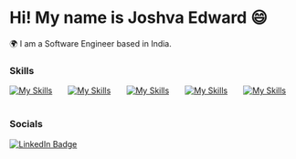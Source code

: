 Hi! My name is Joshva Edward 😄
========================================================================================================================================

🌍 I am a Software Engineer based in India.
<br/>

### Skills

[![My Skills](https://skillicons.dev/icons?i=azure)](https://skillicons.dev) &nbsp;&nbsp;&nbsp;&nbsp;&nbsp; [![My Skills](https://skillicons.dev/icons?i=js,html,css)](https://skillicons.dev) &nbsp;&nbsp;&nbsp;&nbsp;&nbsp; [![My Skills](https://skillicons.dev/icons?i=git,github)](https://skillicons.dev) &nbsp;&nbsp;&nbsp;&nbsp;&nbsp; [![My Skills](https://skillicons.dev/icons?i=python,cpp)](https://skillicons.dev) &nbsp;&nbsp;&nbsp;&nbsp;&nbsp; [![My Skills](https://skillicons.dev/icons?i=mysql)](https://skillicons.dev) &nbsp;&nbsp;&nbsp;&nbsp;&nbsp; 
<br/>

### Socials

<div id="badges">
  <a href="https://linkedin.com/in/joshva-arockiaraj-edward" target="_blank" target="_blank">
    <img src="https://img.shields.io/badge/LinkedIn-blue?style=for-the-badge&logo=linkedin&logoColor=white" alt="LinkedIn Badge"/>
  </a>
</div>
